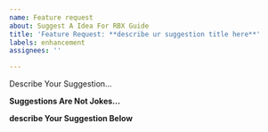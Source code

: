 ```yaml
---
name: Feature request
about: Suggest A Idea For RBX Guide
title: 'Feature Request: **describe ur suggestion title here**'
labels: enhancement
assignees: ''

---
```


Describe Your Suggestion...



**Suggestions Are Not Jokes...**


**describe Your Suggestion Below**
